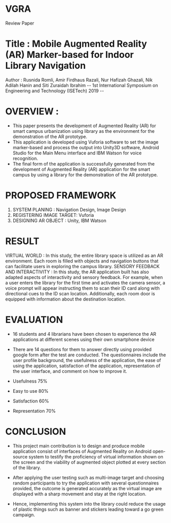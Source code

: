 # VGRA
Review Paper

# Title : Mobile Augmented Reality (AR) Marker-based for Indoor Library Navigation
 Author : Rusnida Romli, Amir Firdhaus Razali, Nur Hafizah Ghazali, Nik Adilah Hanin and Siti Zuraidah Ibrahim
-- 1st International Symposium on Engineering and Technology (ISETech) 2019 --

# OVERVIEW :
- This paper presents the development of Augmented Reality (AR) for smart campus urbanization using library as the environment for the demonstration of the AR prototype.
- This application is developed using Vuforia software to set the image marker-based and process the output into Unity3D software, Android Studio for the Main Menu interface and IBM Watson for voice recognition.
- The final form of the application is successfully generated from the development of Augmented Reality (AR) application for the smart campus by using a library for the demonstration of the AR prototype.

# PROPOSED FRAMEWORK
1. SYSTEM PLANING : Navigation Design, Image Design
2. REGISTERING IMAGE TARGET: Vuforia
3. DESIGNING AR OBJECT : Unity, IBM Watson

# RESULT
VIRTUAL WORLD : In this study, the entire library space is utilized as an AR environment. Each room is filled with objects and navigation buttons that can facilitate users in exploring the campus library.
SENSORY FEEDBACK AND INTERACTIVITY : In this study, the AR application built has also adapted aspects of interactivity and sensory feedback. For example, when a user enters the library for the first time and activates the camera sensor, a voice prompt will appear instructing them to scan their ID card along with directional cues to the ID scan location. Additionally, each room door is equipped with information about the destination location.

# EVALUATION
- 16 students and 4 librarians have been chosen to experience the AR applications at different scenes using their own smartphone device
- There are 14 questions for them to answer directly using provided google form after the test are conducted. The questionnaires include the user profile background, the usefulness of the application, the ease of using the application, satisfaction of the application, representation of the user interface, and comment on how to improve it.

- Usefulness 75%
- Easy to use 80%
- Satisfaction 60%
- Representation 70%

# CONCLUSION
- This project main contribution is to design and produce mobile application consist of interfaces of Augmented Reality on Android open-source system to testify the proficiency of virtual information shown on the screen and the viability of augmented object plotted at every section of the library.

- After applying the user testing such as multi-image target and choosing random participants to try the application with several questionnaires provided, the outcome is generated accurately as the virtual image are displayed with a sharp movement and stay at the right location.

- Hence, implementing this system into the library could reduce the usage of plastic things such as banner and stickers leading toward a go green campaign.



